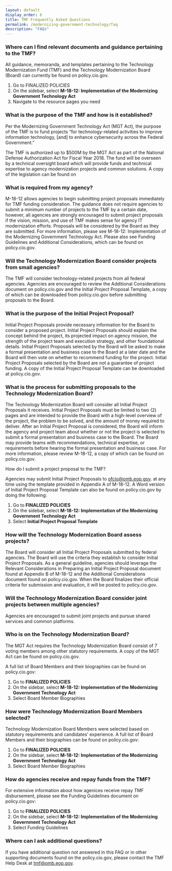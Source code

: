 ```yaml
---
layout: default
display_order: 6
title: TMF Frequently Asked Questions
permalink: /modernizing-government-technology/faq
description: "FAQs"
--- 
```


### Where can I find relevant documents and guidance pertaining to the TMF? ### 

All guidance, memoranda, and templates pertaining to the Technology Modernization Fund (TMF) and the Technology Modernization Board (Board) can currently be found on policy.cio.gov.
<ol>
<li>Go to FINALIZED POLICIES</li>
<li>On the sidebar, select <b>M-18-12: Implementation of the Modernizing Government Technology Act</b></li>
<li>Navigate to the resource pages you need</li>

</ol>

### What is the purpose of the TMF and how is it established? ###

Per the Modernizing Government Technology Act (MGT Act), the purpose of the TMF is to fund projects “for technology-related activities to improve information technology, [and] to enhance cybersecurity across the Federal Government.”  

The TMF is authorized up to $500M by the MGT Act as part of the National Defense Authorization Act for Fiscal Year 2018. The fund will be overseen by a technical oversight board which will provide funds and technical expertise to agency modernization projects and common solutions. A copy of the legislation can be found on 

### What is required from my agency? ###

M-18-12 allows agencies to begin submitting project proposals immediately for TMF funding consideration. The guidance does not require agencies to submit a minimum number of projects to the TMF by a certain date, however, all agencies are strongly encouraged to submit project proposals if the vision, mission, and use of TMF makes sense for agency IT modernization efforts. Proposals will be considered by the Board as they are submitted. For more information, please see M-18-12: Implementation of the Modernizing Government Technology Act. Please also see Funding Guidelines and Additional Considerations, which can be found on policy.cio.gov. 

### Will the Technology Modernization Board consider projects from small agencies? ###

The TMF will consider technology-related projects from all federal agencies. Agencies are encouraged to review the Additional Considerations document on policy.cio.gov and the Initial Project Proposal Template, a copy of which can be downloaded from policy.cio.gov before submitting proposals to the Board.

### What is the purpose of the Initial Project Proposal? ###

Initial Project Proposals provide necessary information for the Board to consider a proposed project. Initial Project Proposals should explain the concept behind the project, its projected impact on agency mission, the strength of the project team and execution strategy, and other foundational details. Initial Project Proposals selected by the Board will be asked to make a formal presentation and business case to the Board at a later date and the Board will then vote on whether to recommend funding for the project. Initial Project Proposals selected by the Board are not a guarantee of project funding. A copy of the Initial Project Proposal Template can be downloaded at policy.cio.gov.


### What is the process for submitting proposals to the Technology Modernization Board? ###

The Technology Modernization Board will consider all Initial Project Proposals it receives. Initial Project Proposals must be limited to two (2) pages and are intended to provide the Board with a high-level overview of the project, the problem to be solved, and the amount of money required to deliver. After an Initial Project Proposal is considered, the Board will inform the agency and project team about whether or not the project is selected to submit a formal presentation and business case to the Board. The Board may provide teams with recommendations, technical expertise, or requirements before hearing the formal presentation and business case. For more information, please review M-18-12, a copy of which can be found on policy.cio.gov.

How do I submit a project proposal to the TMF?

Agencies may submit Initial Project Proposals to <a href="mailto:ofcio@omb.eop.gov">ofcio@omb.eop.gov.</a> at any time using the template provided in Appendix A of M-18-12. A Word version of Initial Project Proposal Template can also be found on policy.cio.gov by doing the following:

<ol>
<li> Go to <b>FINALIZED POLICIES</b> </li>
<li> On the sidebar, select <b>M-18-12: Implementation of the Modernizing Government Technology Act</b></li>
<li> Select <b> Initial Project Proposal Template</b></li>

</ol>

### How will the Technology Modernization Board assess projects? ###

The Board will consider all Initial Project Proposals submitted by federal agencies. The Board will use the criteria they establish to consider Initial Project Proposals. As a general guideline, agencies should leverage the Relevant Considerations in Preparing an Initial Project Proposal document found at Appendix B of M-18-12 and the Additional Considerations document found on policy.cio.gov. When the Board finalizes their official criteria for submission and evaluation, it will be posted to policy.cio.gov. 


### Will the Technology Modernization Board consider joint projects between multiple agencies? ###

Agencies are encouraged to submit joint projects and pursue shared services and common platforms.

### Who is on the Technology Modernization Board? ###

The MGT Act requires the Technology Modernization Board consist of 7 voting members among other statutory requirements. A copy of the MGT Act can be found on policy.cio.gov. 

A full list of Board Members and their biographies can be found on policy.cio.gov:

<ol>
<li>Go to <b>FINALIZED POLICIES</b></li>
<li>On the sidebar, select <b>M-18-12: Implementation of the Modernizing Government Technology Act</b></li>
<li>Select Board Member Biographies</li>
</ol>

### How were Technology Modernization Board Members selected? ###

Technology Modernization Board Members were selected based on statutory requirements and candidates’ experience. A full list of Board Members and their biographies can be found on policy.cio.gov:

<ol>
<li>Go to <b>FINALIZED POLICIES</b></li>
<li>On the sidebar, select <b>M-18-12: Implementation of the Modernizing Government Technology Act</b></li>
<li>Select Board Member Biographies</li>
</ol>

### How do agencies receive and repay funds from the TMF? ###

For extensive information about how agenices receive repay TMF disbursement, please see the Funding Guidelines document on policy.cio.gov:
<ol>
<li>Go to <b>FINALIZED POLICIES</b></li>
<li>On the sidebar, select <b>M-18-12: Implementation of the Modernizing Government Technology Act</b></li>
<li>Select Funding Guidelines</li>
</ol>

### Where can I ask additional questions? ###

If you have additional question not answered in this FAQ or in other supporting documents found on the policy.cio.gov, please contact the TMF Help Desk at <a href="mailto:tmf@omb.eop.gov">tmf@omb.eop.gov.</a> 

